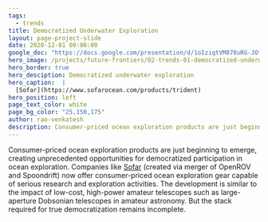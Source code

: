 ```yaml
---
tags:
  - trends
title: Democratized Underwater Exploration
layout: page-project-slide
date: 2020-12-01 00:00:00
google_doc: "https://docs.google.com/presentation/d/1oIziqtVM878uRG-JOfrQNvGFsQWKP_S_W8cLkhQlXvA/edit#slide=id.g86ae70180b_36_177"
hero_image: /projects/future-frontiers/02-trends-01-democratized-underwater-exploration-01.jpg
hero_border: true
hero_desciption: Democratized underwater exploration
hero_caption:  |
  [Sofar](https://www.sofarocean.com/products/trident)
hero_position: left
page_text_color: white
page_bg_color: "25,150,175"
author: rao-venkatesh
description: Consumer-priced ocean exploration products are just beginning to emerge, creating unprecedented opportunities for democratized participation in oceanic exploration.
---
```

Consumer-priced ocean exploration products are just beginning to emerge, creating unprecedented opportunities for democratized participation in ocean exploration. Companies like [Sofar](https://www.sofarocean.com/) (created via merger of OpenROV and Spoondrift) now offer consumer-priced ocean exploration gear capable of serious research and exploration activities. The development is similar to the impact of low-cost, high-power amateur telescopes such as large-aperture Dobsonian telescopes in amateur astronomy. But the stack required for true democratization remains incomplete.
